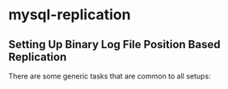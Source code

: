 # mysql-replication

## Setting Up Binary Log File Position Based Replication

There are some generic tasks that are common to all setups:

